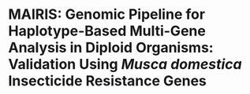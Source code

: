 # MAIRIS: Genomic Pipeline for Haplotype-Based Multi-Gene Analysis in Diploid Organisms: Validation Using *Musca domestica* Insecticide Resistance Genes


